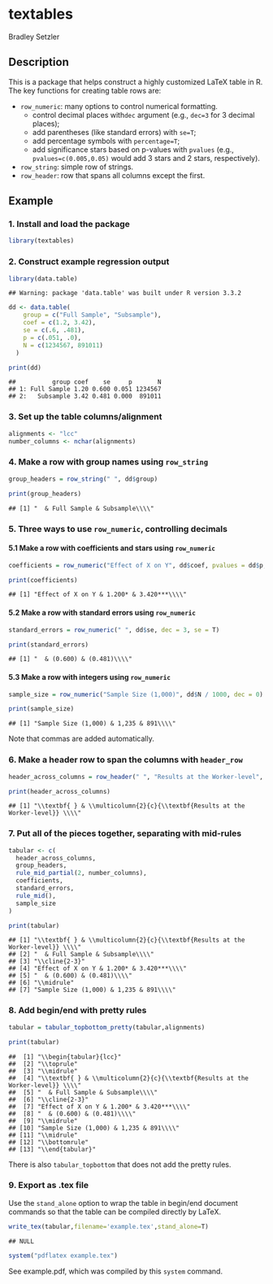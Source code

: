 textables
================
Bradley Setzler

Description
-----------

This is a package that helps construct a highly customized LaTeX table in R. The key functions for creating table rows are:

-   `row_numeric`: many options to control numerical formatting.
    -   control decimal places with`dec` argument (e.g., `dec=3` for 3 decimal places);
    -   add parentheses (like standard errors) with `se=T`;
    -   add percentage symbols with `percentage=T`;
    -   add significance stars based on p-values with `pvalues` (e.g., `pvalues=c(0.005,0.05)` would add 3 stars and 2 stars, respectively).
-   `row_string`: simple row of strings.
-   `row_header`: row that spans all columns except the first.

Example
-------

### 1. Install and load the package

``` r
library(textables)
```

### 2. Construct example regression output

``` r
library(data.table)
```

    ## Warning: package 'data.table' was built under R version 3.3.2

``` r
dd <- data.table(
    group = c("Full Sample", "Subsample"), 
    coef = c(1.2, 3.42),
    se = c(.6, .481), 
    p = c(.051, .0), 
    N = c(1234567, 891011)
  )

print(dd)
```

    ##          group coef    se     p       N
    ## 1: Full Sample 1.20 0.600 0.051 1234567
    ## 2:   Subsample 3.42 0.481 0.000  891011

### 3. Set up the table columns/alignment

``` r
alignments <- "lcc"
number_columns <- nchar(alignments)
```

### 4. Make a row with group names using `row_string`

``` r
group_headers = row_string(" ", dd$group)

print(group_headers)
```

    ## [1] "  & Full Sample & Subsample\\\\"

### 5. Three ways to use `row_numeric`, controlling decimals

#### 5.1 Make a row with coefficients and stars using `row_numeric`

``` r
coefficients = row_numeric("Effect of X on Y", dd$coef, pvalues = dd$p, dec = 3)

print(coefficients)
```

    ## [1] "Effect of X on Y & 1.200* & 3.420***\\\\"

#### 5.2 Make a row with standard errors using `row_numeric`

``` r
standard_errors = row_numeric(" ", dd$se, dec = 3, se = T)

print(standard_errors)
```

    ## [1] "  & (0.600) & (0.481)\\\\"

#### 5.3 Make a row with integers using `row_numeric`

``` r
sample_size = row_numeric("Sample Size (1,000)", dd$N / 1000, dec = 0)

print(sample_size)
```

    ## [1] "Sample Size (1,000) & 1,235 & 891\\\\"

Note that commas are added automatically.

### 6. Make a header row to span the columns with `header_row`

``` r
header_across_columns = row_header(" ", "Results at the Worker-level", number_columns - 1)

print(header_across_columns)
```

    ## [1] "\\textbf{ } & \\multicolumn{2}{c}{\\textbf{Results at the Worker-level}} \\\\"

### 7. Put all of the pieces together, separating with mid-rules

``` r
tabular <- c(
  header_across_columns,
  group_headers,
  rule_mid_partial(2, number_columns),
  coefficients,
  standard_errors,
  rule_mid(),
  sample_size
)

print(tabular)
```

    ## [1] "\\textbf{ } & \\multicolumn{2}{c}{\\textbf{Results at the Worker-level}} \\\\"
    ## [2] "  & Full Sample & Subsample\\\\"                                              
    ## [3] "\\cline{2-3}"                                                                 
    ## [4] "Effect of X on Y & 1.200* & 3.420***\\\\"                                     
    ## [5] "  & (0.600) & (0.481)\\\\"                                                    
    ## [6] "\\midrule"                                                                    
    ## [7] "Sample Size (1,000) & 1,235 & 891\\\\"

### 8. Add begin/end with pretty rules

``` r
tabular = tabular_topbottom_pretty(tabular,alignments)

print(tabular)
```

    ##  [1] "\\begin{tabular}{lcc}"                                                        
    ##  [2] "\\toprule"                                                                    
    ##  [3] "\\midrule"                                                                    
    ##  [4] "\\textbf{ } & \\multicolumn{2}{c}{\\textbf{Results at the Worker-level}} \\\\"
    ##  [5] "  & Full Sample & Subsample\\\\"                                              
    ##  [6] "\\cline{2-3}"                                                                 
    ##  [7] "Effect of X on Y & 1.200* & 3.420***\\\\"                                     
    ##  [8] "  & (0.600) & (0.481)\\\\"                                                    
    ##  [9] "\\midrule"                                                                    
    ## [10] "Sample Size (1,000) & 1,235 & 891\\\\"                                        
    ## [11] "\\midrule"                                                                    
    ## [12] "\\bottomrule"                                                                 
    ## [13] "\\end{tabular}"

There is also `tabular_topbottom` that does not add the pretty rules.

### 9. Export as .tex file

Use the `stand_alone` option to wrap the table in begin/end document commands so that the table can be compiled directly by LaTeX.

``` r
write_tex(tabular,filename='example.tex',stand_alone=T)
```

    ## NULL

``` r
system("pdflatex example.tex")
```

See example.pdf, which was compiled by this `system` command.
